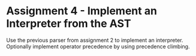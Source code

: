 # Assignment 4 - Implement an Interpreter from the AST
Use the previous parser from assignment 2 to implement an interpreter.
Optionally implement operator precedence by using precedence climbing.